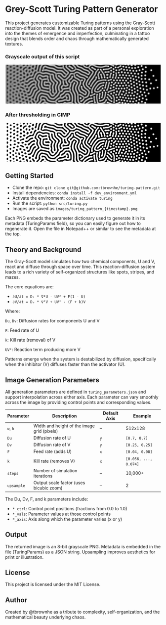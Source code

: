# Grey-Scott Turing Pattern Generator

This project generates customizable Turing patterns using the Gray-Scott reaction-diffusion model. It was created as part of a personal exploration into the themes of emergence and imperfection, culminating in a tattoo design that blends order and chaos through mathematically generated textures.

### Grayscale output of this script 
![Turing pattern](static/turing.png)

### After thresholding in GIMP
![Turing pattern](static/turing_mono.png)

## Getting Started
- Clone the repo: `git clone git@github.com:tbrownhe/turing-pattern.git`
- Install dependencies: `conda install -f dev_environment.yml`
- Activate the environment: `conda activate turing`
- Run the script: `python src/turing.py`
- Images are saved as `images/turing_pattern_{timestamp}.png`

Each PNG embeds the parameter dictionary used to generate it in its metadata (TuringParams field), so you can easily figure out how to regenerate it. Open the file in Notepad++ or similar to see the metadata at the top.

## Theory and Background
The Gray-Scott model simulates how two chemical components, U and V, react and diffuse through space over time. This reaction-diffusion system leads to a rich variety of self-organized structures like spots, stripes, and mazes.

The core equations are:

- `∂U/∂t = Dₜ * ∇²U - UV² + F(1 - U)`
- `∂V/∂t = Dᵥ * ∇²V + UV² - (F + k)V`

Where:

`Du`, `Dv`: Diffusion rates for components U and V

`F`: Feed rate of U

`k`: Kill rate (removal) of V

`UV²`: Reaction term producing more V

Patterns emerge when the system is destabilized by diffusion, specifically when the inhibitor (V) diffuses faster than the activator (U).

## Image Generation Parameters

All generation parameters are defined in `turing_parameters.json` and support interpolation across either axis. Each parameter can vary smoothly across the image by providing control points and corresponding values.

| Parameter   | Description                                   | Default Axis | Example             |
|-------------|-----------------------------------------------|---------------|----------------------|
| `w`, `h`    | Width and height of the image grid (pixels)   | –             | 512x128              |
| `Du`        | Diffusion rate of U                           | `y`           | `[0.7, 0.7]`         |
| `Dv`        | Diffusion rate of V                           | `y`           | `[0.25, 0.25]`       |
| `F`         | Feed rate (adds U)                            | `x`           | `[0.04, 0.08]`       |
| `k`         | Kill rate (removes V)                         | `x`           | `[0.056, ..., 0.074]`|
| `steps`     | Number of simulation iterations               | –             | 10,000+              |
| `upsample`  | Output scale factor (uses bicubic zoom)       | –             | 2                    |

The Du, Dv, F, and k parameters include:
- `*_ctrl`: Control point positions (fractions from 0.0 to 1.0)
- `*_vals`: Parameter values at those control points
- `*_axis`: Axis along which the parameter varies (x or y)

## Output

The returned image is an 8-bit grayscale PNG.
Metadata is embedded in the file (TuringParams) as a JSON string.
Upsampling improves aesthetics for print or illustration.

## License

This project is licensed under the MIT License.

## Author

Created by @tbrownhe as a tribute to complexity, self-organization, and the mathematical beauty underlying chaos.